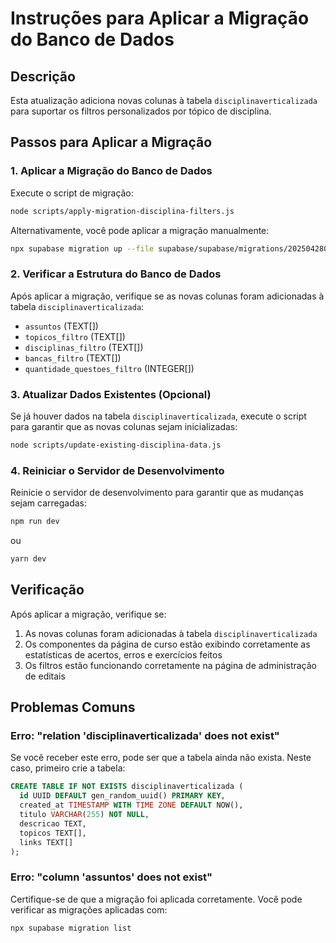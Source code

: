 # Instruções para Aplicar a Migração do Banco de Dados

## Descrição
Esta atualização adiciona novas colunas à tabela `disciplinaverticalizada` para suportar os filtros personalizados por tópico de disciplina.

## Passos para Aplicar a Migração

### 1. Aplicar a Migração do Banco de Dados

Execute o script de migração:

```bash
node scripts/apply-migration-disciplina-filters.js
```

Alternativamente, você pode aplicar a migração manualmente:

```bash
npx supabase migration up --file supabase/supabase/migrations/20250428000000_add_assuntos_topicos_to_disciplinaverticalizada.sql
```

### 2. Verificar a Estrutura do Banco de Dados

Após aplicar a migração, verifique se as novas colunas foram adicionadas à tabela `disciplinaverticalizada`:

- `assuntos` (TEXT[])
- `topicos_filtro` (TEXT[])
- `disciplinas_filtro` (TEXT[])
- `bancas_filtro` (TEXT[])
- `quantidade_questoes_filtro` (INTEGER[])

### 3. Atualizar Dados Existentes (Opcional)

Se já houver dados na tabela `disciplinaverticalizada`, execute o script para garantir que as novas colunas sejam inicializadas:

```bash
node scripts/update-existing-disciplina-data.js
```

### 4. Reiniciar o Servidor de Desenvolvimento

Reinicie o servidor de desenvolvimento para garantir que as mudanças sejam carregadas:

```bash
npm run dev
```

ou

```bash
yarn dev
```

## Verificação

Após aplicar a migração, verifique se:

1. As novas colunas foram adicionadas à tabela `disciplinaverticalizada`
2. Os componentes da página de curso estão exibindo corretamente as estatísticas de acertos, erros e exercícios feitos
3. Os filtros estão funcionando corretamente na página de administração de editais

## Problemas Comuns

### Erro: "relation 'disciplinaverticalizada' does not exist"

Se você receber este erro, pode ser que a tabela ainda não exista. Neste caso, primeiro crie a tabela:

```sql
CREATE TABLE IF NOT EXISTS disciplinaverticalizada (
  id UUID DEFAULT gen_random_uuid() PRIMARY KEY,
  created_at TIMESTAMP WITH TIME ZONE DEFAULT NOW(),
  titulo VARCHAR(255) NOT NULL,
  descricao TEXT,
  topicos TEXT[],
  links TEXT[]
);
```

### Erro: "column 'assuntos' does not exist"

Certifique-se de que a migração foi aplicada corretamente. Você pode verificar as migrações aplicadas com:

```bash
npx supabase migration list
```